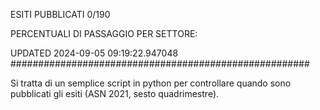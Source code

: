 ESITI PUBBLICATI 0/190 

PERCENTUALI DI PASSAGGIO PER SETTORE:

UPDATED 2024-09-05 09:19:22.947048
###################################################### 

Si tratta di un semplice script in python per controllare quando sono pubblicati gli esiti (ASN 2021, sesto quadrimestre).

